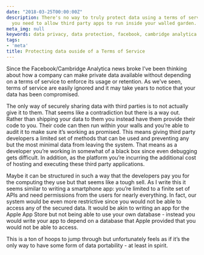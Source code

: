 ```yaml
---
date: "2018-03-25T00:00:00Z"
description: There's no way to truly protect data using a terms of service. Instead
  you need to allow third party apps to run inside your walled garden.
meta_img: null
keywords: data privacy, data protection, facebook, cambridge analytica
tags:
- 'meta'
title: Protecting data ouside of a Terms of Service
---
```


Since the Facebook/Cambridge Analytica news broke I’ve been thinking about how a company can make private data available without depending on a terms of service to enforce its usage or retention. As we’ve seen, terms of service are easily ignored and it may take years to notice that your data has been compromised.

The only way of securely sharing data with third parties is to not actually give it to them. That seems like a contradiction but there is a way out. Rather than shipping your data to them you instead have them provide their code to you. Their code can then run within your walls and you’re able to audit it to make sure it’s working as promised. This means giving third party developers a limited set of methods that can be used and preventing any but the most minimal data from leaving the system. That means as a developer you’re working in somewhat of a black box since even debugging gets difficult. In addition, as the platform you’re incurring the additional cost of hosting and executing these third party applications.

Maybe it can be structured in such a way that the developers pay you for the computing they use but that seems like a tough sell. As I write this it seems similar to writing a smartphone app: you’re limited to a finite set of APIs and need permissions from the users for nearly everything. In fact, our system would be even more restrictive since you would not be able to access any of the secured data. It would be akin to writing an app for the Apple App Store but not being able to use your own database - instead you would write your app to depend on a database that Apple provided that you would not be able to access.

This is a ton of hoops to jump through but unfortunately feels as if it’s the only way to have some form of data portability - at least in spirit.
